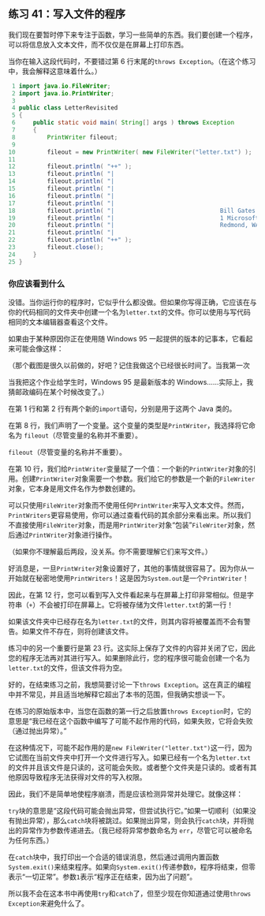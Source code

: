 ## 练习 41：写入文件的程序

我们现在要暂时停下来专注于函数，学习一些简单的东西。我们要创建一个程序，可以将信息放入文本文件，而不仅仅是在屏幕上打印东西。

当你在输入这段代码时，不要错过第 6 行末尾的`throws Exception`。（在这个练习中，我会解释这意味着什么。）

```java
 1 import java.io.FileWriter;
 2 import java.io.PrintWriter;
 3 
 4 public class LetterRevisited
 5 {
 6     public static void main( String[] args ) throws Exception
 7     {
 8         PrintWriter fileout;
 9 
10         fileout = new PrintWriter( new FileWriter("letter.txt") );
11 
12         fileout.println( "+­­­­­­­­­­­­­­­­­­­­­­­­­­­­­­­­­­­­­­­­­­­­­­­­­­­­­­­­­+" );
13         fileout.println( "|                                                    #### |" );
14         fileout.println( "|                                                    #### |" );
15         fileout.println( "|                                                    #### |" );
16         fileout.println( "|                                                         |" );
17         fileout.println( "|                                                         |" );
18         fileout.println( "|                              Bill Gates                 |" );
19         fileout.println( "|                              1 Microsoft Way            |" );
20         fileout.println( "|                              Redmond, WA 98104          |" );
21         fileout.println( "|                                                         |" );
22         fileout.println( "+­­­­­­­­­­­­­­­­­­­­­­­­­­­­­­­­­­­­­­­­­­­­­­­­­­­­­­­­­+" );
23         fileout.close();
24     }
25 }
```

### 你应该看到什么

没错。当你运行你的程序时，它似乎什么都没做。但如果你写得正确，它应该在与你的代码相同的文件夹中创建一个名为`letter.txt`的文件。你可以使用与写代码相同的文本编辑器查看这个文件。

如果由于某种原因你正在使用随 Windows 95 一起提供的版本的记事本，它看起来可能会像这样：

（那个截图是很久以前做的，好吧？记住我做这个已经很长时间了。当我第一次

当我把这个作业给学生时，Windows 95 是最新版本的 Windows……实际上，我猜邮政编码在某个时候改变了。）

在第 1 行和第 2 行有两个新的`import`语句，分别是用于这两个 Java 类的。

在第 8 行，我们声明了一个变量。这个变量的类型是`PrintWriter`，我选择将它命名为 `fileout`（尽管变量的名称并不重要）。

`fileout`（尽管变量的名称并不重要）。

在第 10 行，我们给`PrintWriter`变量赋了一个值：一个新的`PrintWriter`对象的引用。创建`PrintWriter`对象需要一个参数。我们给它的参数是一个新的`FileWriter`对象，它本身是用文件名作为参数创建的。

可以只使用`FileWriter`对象而不使用任何`PrintWriter`来写入文本文件。然而，`PrintWriters`更容易使用，你可以通过查看代码的其余部分来看出来。所以我们不直接使用`FileWriter`对象，而是用`PrintWriter`对象“包装”`FileWriter`对象，然后通过`PrintWriter`对象进行操作。

（如果你不理解最后两段，没关系。你不需要理解它们来写文件。）

好消息是，一旦`PrintWriter`对象设置好了，其他的事情就很容易了。因为你从一开始就在秘密地使用`PrintWriters`！这是因为`System.out`是一个`PrintWriter`！

因此，在第 12 行，您可以看到写入文件看起来与在屏幕上打印非常相似。但是字符串（`+­­­­­`）不会被打印在屏幕上。它将被存储为文件`letter.txt`的第一行！

如果该文件夹中已经存在名为`letter.txt`的文件，则其内容将被覆盖而不会有警告。如果文件不存在，则将创建该文件。

练习中的另一个重要行是第 23 行。这实际上保存了文件的内容并关闭了它，因此您的程序无法再对其进行写入。如果删除此行，您的程序很可能会创建一个名为`letter.txt`的文件，但该文件将为空。

好的，在结束练习之前，我想简要讨论一下`throws Exception`。这在真正的编程中并不常见，并且适当地解释它超出了本书的范围，但我确实想谈一下。

在练习的原始版本中，当您在函数的第一行之后放置`throws Exception`时，它的意思是“我已经在这个函数中编写了可能不起作用的代码，如果失败，它将会失败（通过抛出异常）。”

在这种情况下，可能不起作用的是`new FileWriter("letter.txt")`这一行，因为它试图在当前文件夹中打开一个文件进行写入。如果已经有一个名为`letter.txt`的文件并且该文件是只读的，这可能会失败。或者整个文件夹是只读的。或者有其他原因导致程序无法获得对文件的写入权限。

因此，我们不是简单地使程序崩溃，而是应该检测异常并处理它。就像这样：

`try`块的意思是“这段代码可能会抛出异常，但尝试执行它。”如果一切顺利（如果没有抛出异常），那么`catch`块将被跳过。如果抛出异常，则会执行`catch`块，并将抛出的异常作为参数传递进去。（我已经将异常参数命名为 `err`，尽管它可以被命名为任何东西。）

在`catch`块中，我打印出一个合适的错误消息，然后通过调用内置函数`System.exit()`来结束程序。如果向`System.exit()`传递参数`0`，程序将结束，但零表示“一切正常”。参数`1`表示“程序正在结束，因为出了问题”。

所以我不会在这本书中再使用`try`和`catch`了，但至少现在你知道通过使用`throws Exception`来避免什么了。

